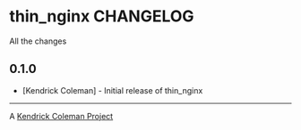 thin_nginx CHANGELOG
====================

All the changes

0.1.0
-----
- [Kendrick Coleman] - Initial release of thin_nginx

- - -
A [Kendrick Coleman Project](http://www.kendrickcoleman.com)